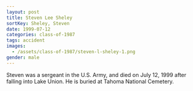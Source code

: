 ```yaml
---
layout: post
title: Steven Lee Sheley
sortKey: Sheley, Steven
date: 1999-07-12
categories: class-of-1987
tags: accident
images:
  - /assets/class-of-1987/steven-l-sheley-1.png
gender: male
---
```

Steven was a sergeant in the U.S. Army, and died on July 12, 1999 after falling into Lake Union. He is buried at Tahoma National Cemetery.
